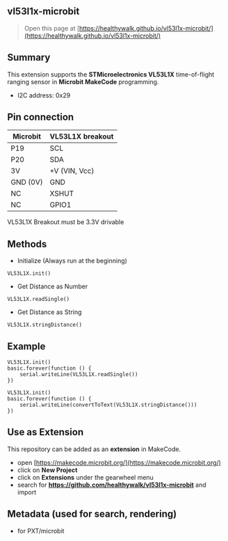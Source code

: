 ## vl53l1x-microbit

> Open this page at [https://healthywalk.github.io/vl53l1x-microbit/](https://healthywalk.github.io/vl53l1x-microbit/)

## Summary
This extension supports the __STMicroelectronics VL53L1X__ time-of-flight ranging sensor in __Microbit MakeCode__ programming.
* I2C address: 0x29

## Pin connection
Microbit  |  VL53L1X breakout
---- | ----
P19  |  SCL
P20  |  SDA
3V  |  +V (VIN, Vcc)
GND (0V)  |  GND
NC  |  XSHUT
NC  |  GPIO1
VL53L1X Breakout must be 3.3V drivable


## Methods
* Initialize    (Always run at the beginning)
```
VL53L1X.init()
```

* Get Distance as Number
```
VL53L1X.readSingle()
```

* Get Distance as String
```
VL53L1X.stringDistance()
```


## Example
```blocks
VL53L1X.init()
basic.forever(function () {
    serial.writeLine(VL53L1X.readSingle())
})
```
```blocks
VL53L1X.init()
basic.forever(function () {
    serial.writeLine(convertToText(VL53L1X.stringDistance()))
})
```

## Use as Extension

This repository can be added as an **extension** in MakeCode.

* open [https://makecode.microbit.org/](https://makecode.microbit.org/)
* click on **New Project**
* click on **Extensions** under the gearwheel menu
* search for **https://github.com/healthywalk/vl53l1x-microbit** and import


## Metadata (used for search, rendering)

* for PXT/microbit
<script src="https://makecode.com/gh-pages-embed.js"></script><script>makeCodeRender("{{ site.makecode.home_url }}", "{{ site.github.owner_name }}/{{ site.github.repository_name }}");</script>
